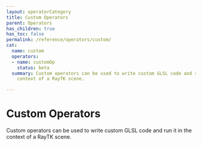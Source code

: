 ```yaml
---
layout: operatorCategory
title: Custom Operators
parent: Operators
has_children: true
has_toc: false
permalink: /reference/operators/custom/
cat:
  name: custom
  operators:
  - name: customOp
    status: beta
  summary: Custom operators can be used to write custom GLSL code and run it in the
    context of a RayTK scene.

---
```


# Custom Operators

Custom operators can be used to write custom GLSL code and run it in the context of a RayTK scene.
